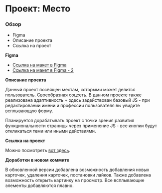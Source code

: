 # Проект: Место

### Обзор

* Figma
* Описание проекта
* Ссылка на проект

**Figma**

* [Ссылка на макет в Figma](https://www.figma.com/file/RnjGlUaQO4puh1TGHPncpw/JavaScript.-Sprint-4?node-id=28212%3A269)
* [Ссылка на макет в Figma - 2](https://www.figma.com/file/11nPNqJ8NSj2DQfzeSXOli/JavaScript.-Sprint-5?node-id=50160%3A559)

**Описание проекта**

Данный проект посвящен местам, которыми может делится пользователь. Своеобразная соцсеть. В данном проекте также реализована адаптивность + здесь задействован базовый JS - при редактировании имени и профессии пользователя вы увидите всплывающую форму. 

Планируется дорабатывать проект с точки зрения развития функциональности страницы через применение JS - все кнопки будут откликаться теми или иными действиями.

**Ссылка на проект** 

Можно посмотреть [вот здесь](https://christinasoskova.github.io/mesto/).

**Доработки в новом коммите** 

В обновленной версии добавлена возможность добавления новых карточек, удаления карточек, постановки лайков. Также добавлена возможность открыть картинку на просмотр. Все всплывающие элементы добавляются плавно. 
